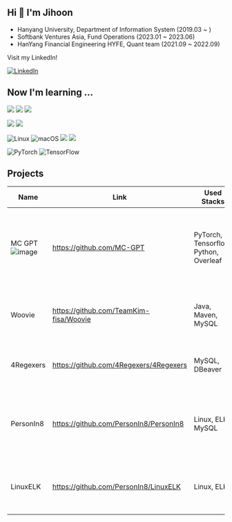 ## Hi 👋 I'm Jihoon
- Hanyang University, Department of Information System (2019.03 ~ )
- Softbank Ventures Asia, Fund Operations (2023.01 ~ 2023.06)
- HanYang Financial Engineering HYFE, Quant team (2021.09 ~ 2022.09)


Visit my LinkedIn! <p>
  <a href="https://www.linkedin.com/in/jihoon-kim-a76136244/" rel="nofollow noreferrer">
    <img src="https://img.shields.io/badge/linkedin-%230077B5.svg?style=for-the-badge&logo=linkedin&logoColor=white" alt="LinkedIn">
  </a>
</p>


## Now I'm learning ...
 <img src="https://img.shields.io/badge/java-007396?style=for-the-badge&logo=java&logoColor=white"> <img src="https://img.shields.io/badge/python-3776AB?style=for-the-badge&logo=python&logoColor=white">  <img src="https://img.shields.io/badge/spring-6DB33F?style=for-the-badge&logo=spring&logoColor=white"> 
  
 <img src="https://img.shields.io/badge/oracle-F80000?style=for-the-badge&logo=oracle&logoColor=white">  <img src="https://img.shields.io/badge/mysql-4479A1?style=for-the-badge&logo=mysql&logoColor=white"> 

![Linux](https://img.shields.io/badge/Linux-FCC624?style=for-the-badge&logo=linux&logoColor=black) ![macOS](https://img.shields.io/badge/mac%20os-000000?style=for-the-badge&logo=macos&logoColor=F0F0F0) <img src="https://img.shields.io/badge/github-181717?style=for-the-badge&logo=github&logoColor=white"> <img src="https://img.shields.io/badge/git-F05032?style=for-the-badge&logo=git&logoColor=white">

 ![PyTorch](https://img.shields.io/badge/PyTorch-%23EE4C2C.svg?style=for-the-badge&logo=PyTorch&logoColor=white) ![TensorFlow](https://img.shields.io/badge/TensorFlow-%23FF6F00.svg?style=for-the-badge&logo=TensorFlow&logoColor=white)

## Projects
|Name|Link|Used Stacks|Description|
|------|---|---|---|
|MC GPT <br> ![image](https://github.com/user-attachments/assets/106b3b2b-c53f-4223-970b-085ee5759ab6)|https://github.com/MC-GPT|PyTorch, Tensorflow, Python, Overleaf|House Party Manager <br> - make mood by LG lighting appliances & have fun playing AI mini-games|
|Woovie|https://github.com/TeamKim-fisa/Woovie|Java, Maven, MySQL|Movie Review Management Program using java MVC pattern|
|4Regexers|https://github.com/4Regexers/4Regexers|MySQL, DBeaver|Scenario based learning tool using regular expression|
|PersonIn8|https://github.com/PersonIn8/PersonIn8|Linux, ELK, MySQL|Analyzing stock & future prices based on crawled news using ELK & Python|
|LinuxELK|https://github.com/PersonIn8/LinuxELK|Linux, ELK|Presenting a new business model using real world data|

<!--

|테스트1|테스트2|테스트3|
|테스트1|테스트2|테스트3|
|테스트1|테스트2|테스트3|
|테스트1|테스트2|테스트3|
|테스트1|테스트2|테스트3|

**wild-turkey/wild-turkey** is a ✨ _special_ ✨ repository because its `README.md` (this file) appears on your GitHub profile.

Here are some ideas to get you started:

- 🔭 I’m currently working on ...
- 🌱 I’m currently learning ...
- 👯 I’m looking to collaborate on ...
- 🤔 I’m looking for help with ...
- 💬 Ask me about ...
- 📫 How to reach me: ...
- 😄 Pronouns: ...
- ⚡ Fun fact: ...
-->
